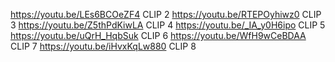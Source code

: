 https://youtu.be/LEs6BCOeZF4 CLIP 2
https://youtu.be/RTEPOyhiwz0 CLIP 3
https://youtu.be/Z5thPdKiwLA CLIP 4
https://youtu.be/_IA_y0H6ipo CLIP 5
https://youtu.be/uQrH_HqbSuk CLIP 6
https://youtu.be/WfH9wCeBDAA CLIP 7
https://youtu.be/iHvxKqLw880 CLIP 8
